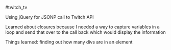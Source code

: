 #twitch_tv

Using jQuery for JSONP call to Twitch API

Learned about closures because I needed a way to capture variables in a loop
and send that over to the call back which would display the information

Things learned:
  finding out how many divs are in an element
